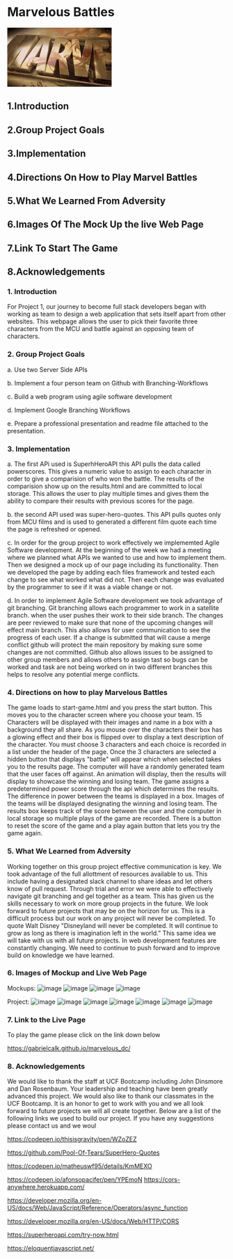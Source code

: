 # Marvelous Battles

![gif of marvel loading](/assets/images/FaintGrimyIndianhare-max-1mb.gif)

## 1.Introduction

## 2.Group Project Goals

## 3.Implementation

## 4.Directions On How to Play Marvel Battles

## 5.What We Learned From Adversity

## 6.Images Of The Mock Up the live Web Page

## 7.Link To Start The Game

## 8.Acknowledgements

### 1. Introduction

For Project 1, our journey to become full stack developers began with working as team to design a web application that sets itself apart from other websites. This webpage allows the user to pick their favorite three characters from the MCU and battle against an opposing team of characters.

### 2. Group Project Goals

a. Use two Server Side APIs

b. Implement a four person team on Github with Branching-Workflows

c. Build a web program using agile software development

d. Implement Google Branching Workflows

e. Prepare a professional presentation and readme file attached to the presentation.

### 3. Implementation

a. The first APi used is SuperhHeroAPI this API pulls the data called powerscores. This gives a numeric value to assign to each character in order to give a comparision of who won the battle. The results of the comparision show up on the results.html and are committed to local storage. This allows the user to play multiple times and gives them the ability to compare their results with previous scores for the page.

b. the second API used was  super-hero-quotes. This API pulls quotes only from MCU films and is used to generated a different film quote each time the page is refreshed or opened. 

c. In order for the group project to work effectively we implememted Agile Software development. At the beginning of the week we had a meeting where we planned what APIs we wanted to use and how to implement them. Then we designed a mock up of our page including its functionality. Then we developed the page by adding each files framework and tested each change to see what worked what did not. Then each change was evaluated by the programmer to see if it was a viable change or not.

d. In order to implement Agile Software development we took advantage of git branching. Git branching allows each programmer to work in a satellite branch. when the user pushes their work to their side branch. The changes are peer reviewed to make sure that none of the upcoming changes will effect main branch. This also allows for user communication to see the progress of each user. If a change is submitted that will cause a merge conflict github will protect the main repository by making sure some changes are not committed. Github also allows issues to be assigned to other group members and allows others to assign tast so bugs can be worked and task are not being worked on in two different branches this helps to resolve any potential merge conflicts.

### 4. Directions on how to play Marvelous Battles

The game loads to start-game.html and you press the start button. This moves you to the character screen where you choose your team. 15 Characters will be displayed with their images and name in a box with a background they all share. As you mouse over the characters their box has a glowing effect and their box is flipped over to display a text description of the character. You must choose 3 characters and each choice is recorded in a list under the header of the page. Once the 3 characters are selected a hidden button that displays "battle" will appear which when selected takes you to the results page. The computer will have a randomly generated team that the user faces off against. An animation will display, then the results will display to showcase the winning and losing team. The game assigns a predetermined power score through the api which determines the results. The difference in power between the teams is displayed in a box. Images of the teams will be displayed designating the winning and losing team. The results box keeps track of the score between the user and the computer in local storage so multiple plays of the game are recorded. There is a button to reset the score of the game and a play again button that lets you try the game again.

### 5. What We Learned from Adversity

Working together on this group project effective communication is key. We took advantage of the full allottment of resources available to us. This include having a designated slack channel to share ideas and let others know of pull request. Through trial and error we were able to effectively navigate git branching and gel together as a team. This has given us the skills necessary to work on more group projects in the future. We look forward to future projects that may be on the horizon for us. This is a difficult process but our work on any project will never be completed. To quote Walt Disney "Disneyland will never be completed. It will continue to grow as long as there is imagination left in the world.” This same idea we will take with us with all future projects. In web development features are constantly changing. We need to continue to push forward and to improve build on knowledge we have learned.

### 6. Images of Mockup and Live Web Page
Mockups:
![image](https://user-images.githubusercontent.com/89816900/136597507-2674bd1c-3ecd-444e-84bf-ca57e5e25bc9.png)
![image](https://user-images.githubusercontent.com/89816900/136597548-6cd626b7-459f-4026-9934-d5969efcd3b4.png)
![image](https://user-images.githubusercontent.com/89816900/136597569-c0f3c649-de0e-4f5d-9453-179ca19bd2b6.png)
![image](https://user-images.githubusercontent.com/89816900/136597591-a336109c-c466-4070-846b-6957e2d649a1.png)

Project:
![image](https://user-images.githubusercontent.com/89816900/136597675-511f404b-0da8-4d11-9b66-33a6c26f193f.png)
![image](https://user-images.githubusercontent.com/89816900/136597691-7312036d-d86d-4a54-8b22-6749ed78d515.png)
![image](https://user-images.githubusercontent.com/89816900/136597710-3ef15012-fc5f-49fd-8231-0c3d291e514f.png)
![image](https://user-images.githubusercontent.com/89816900/136597725-898d37b0-2093-42ec-8987-1b8a95ae3dc9.png)
![image](https://user-images.githubusercontent.com/89816900/136597744-8b4a4fa9-60ce-4f4f-a55f-a4dd1b8c8a4b.png)
![image](https://user-images.githubusercontent.com/89816900/136597762-e65c60c7-d7dc-4f8d-9237-0d9d1e8376a4.png)
![image](https://user-images.githubusercontent.com/89816900/136597779-6b880647-67b2-4418-baa9-7b9c6afb59b3.png)


### 7. Link to the Live Page

To play the game please click on the link down below

https://gabrielcalk.github.io/marvelous_dc/

### 8. Acknowledgements

We would like to thank the staff at UCF Bootcamp including John Dinsmore and Dan Rosenbaum. Your leadership and teaching have been greatly advanced this project. We would also like to thank our classmates in the UCF Bootcamp. It is an honor to get to work with you and we all look forward to future projects we will all create together. Below are a list of the following links we used to build our project. If you have any suggestions please contact us and we woul

https://codepen.io/thisisgravity/pen/WZoZEZ

https://github.com/Pool-Of-Tears/SuperHero-Quotes

https://codepen.io/matheuswf95/details/KmMEXO

https://codepen.io/afonsopacifer/pen/YPEmoN
https://cors-anywhere.herokuapp.com/

https://developer.mozilla.org/en-US/docs/Web/JavaScript/Reference/Operators/async_function

https://developer.mozilla.org/en-US/docs/Web/HTTP/CORS

https://superheroapi.com/try-now.html

https://eloquentjavascript.net/
